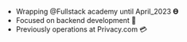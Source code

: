 * Wrapping @Fullstack academy until April_2023 𝚹
* Focused on backend development 🐍
* Previously operations at Privacy.com 💳

<!---
makeitsough/makeitsough is a ✨ special ✨ repository because its `README.md` (this file) appears on your GitHub profile.
You can click the Preview link to take a look at your changes.
--->
